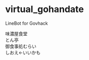 # virtual_gohandate
LineBot for Govhack   

味濃屋食堂                 
とん亭　　　        
御食事処むらい　　　       
しおえ←いいかも　　　         


